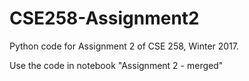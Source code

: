 # CSE258-Assignment2
Python code for Assignment 2 of CSE 258, Winter 2017.

Use the code in notebook "Assignment 2 - merged"
